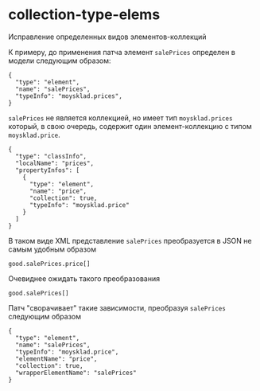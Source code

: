 collection-type-elems
=====================

Исправление определенных видов элементов-коллекций

К примеру, до применения патча элемент `salePrices` определен в модели следующим образом:

```
{
  "type": "element",
  "name": "salePrices",
  "typeInfo": "moysklad.prices",
}
```

`salePrices` не является коллекцией, но имеет тип `moysklad.prices` который, в свою очередь, содержит один элемент-коллекцию с типом `moysklad.price`.
 
```
{
  "type": "classInfo",
  "localName": "prices",
  "propertyInfos": [
    {
      "type": "element",
      "name": "price",
      "collection": true,
      "typeInfo": "moysklad.price"
    }
  ]
}
```

В таком виде XML представление `salePrices` преобразуется в JSON не самым удобным образом

```
good.salePrices.price[]
```

Очевиднее ожидать такого преобразования

```
good.salePrices[]
```

Патч "сворачивает" такие зависимости, преобразуя `salePrices` следующим образом

```
{
  "type": "element",
  "name": "salePrices",
  "typeInfo": "moysklad.price",
  "elementName": "price",
  "collection": true,
  "wrapperElementName": "salePrices"
}
```
